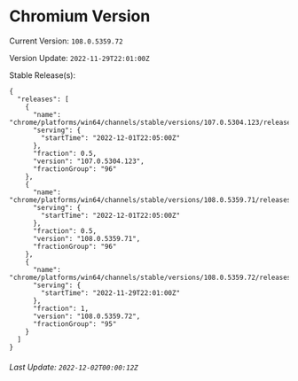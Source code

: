 # Chromium Version

Current Version: `108.0.5359.72`

Version Update: `2022-11-29T22:01:00Z`

Stable Release(s):
```
{
  "releases": [
    {
      "name": "chrome/platforms/win64/channels/stable/versions/107.0.5304.123/releases/1669932300",
      "serving": {
        "startTime": "2022-12-01T22:05:00Z"
      },
      "fraction": 0.5,
      "version": "107.0.5304.123",
      "fractionGroup": "96"
    },
    {
      "name": "chrome/platforms/win64/channels/stable/versions/108.0.5359.71/releases/1669932300",
      "serving": {
        "startTime": "2022-12-01T22:05:00Z"
      },
      "fraction": 0.5,
      "version": "108.0.5359.71",
      "fractionGroup": "96"
    },
    {
      "name": "chrome/platforms/win64/channels/stable/versions/108.0.5359.72/releases/1669759260",
      "serving": {
        "startTime": "2022-11-29T22:01:00Z"
      },
      "fraction": 1,
      "version": "108.0.5359.72",
      "fractionGroup": "95"
    }
  ]
}
```

###### Last Update: `2022-12-02T00:00:12Z`
